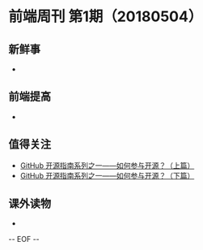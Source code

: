 # 前端周刊 第1期（20180504）

## 新鲜事
-

## 前端提高
-

## 值得关注
- [GitHub 开源指南系列之一——如何参与开源？（上篇）](https://mp.weixin.qq.com/s/2iyZlUZQ7RTNXGJoE-0Gqg?utm_source=mife&utm_medium=article&utm_campaign=mifeweekly&utm_term=news)
- [GitHub 开源指南系列之一——如何参与开源？（下篇）](https://mp.weixin.qq.com/s/IF4TRYCVhFEtV_1CDv8_3w?utm_source=mife&utm_medium=article&utm_campaign=mifeweekly&utm_term=video)

## 课外读物
-

-- EOF --